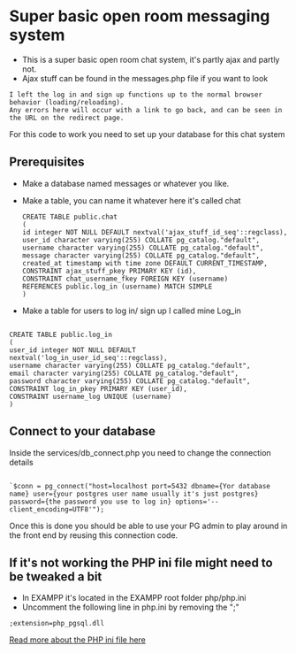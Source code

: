 # Super basic open room messaging system

- This is a super basic open room chat system, it's partly ajax and partly not.
- Ajax stuff can be found in the messages.php file if you want to look

```
I left the log in and sign up functions up to the normal browser behavior (loading/reloading).
Any errors here will occur with a link to go back, and can be seen in the URL on the redirect page.
```

For this code to work you need to set up your database for this chat system

## Prerequisites

- Make a database named messages or whatever you like.
- Make a table, you can name it whatever here it's called chat

  ```
  CREATE TABLE public.chat
  (
  id integer NOT NULL DEFAULT nextval('ajax_stuff_id_seq'::regclass),
  user_id character varying(255) COLLATE pg_catalog."default",
  username character varying(255) COLLATE pg_catalog."default",
  message character varying(255) COLLATE pg_catalog."default",
  created_at timestamp with time zone DEFAULT CURRENT_TIMESTAMP,
  CONSTRAINT ajax_stuff_pkey PRIMARY KEY (id),
  CONSTRAINT chat_username_fkey FOREIGN KEY (username)
  REFERENCES public.log_in (username) MATCH SIMPLE
  )
  ```

- Make a table for users to log in/ sign up I called mine Log_in

```

CREATE TABLE public.log_in
(
user_id integer NOT NULL DEFAULT nextval('log_in_user_id_seq'::regclass),
username character varying(255) COLLATE pg_catalog."default",
email character varying(255) COLLATE pg_catalog."default",
password character varying(255) COLLATE pg_catalog."default",
CONSTRAINT log_in_pkey PRIMARY KEY (user_id),
CONSTRAINT username_log UNIQUE (username)
)

```

## Connect to your database

Inside the services/db_connect.php you need to change the connection details

```

`$conn = pg_connect("host=localhost port=5432 dbname={Yor database name} user={your postgres user name usually it's just postgres} password={the password you use to log in} options='--client_encoding=UTF8'");

```

Once this is done you should be able to use your PG admin to play around in the front end by reusing this connection code.

## If it's not working the PHP ini file might need to be tweaked a bit

- In EXAMPP it's located in the EXAMPP root folder php/php.ini
- Uncomment the following line in php.ini by removing the ";"

```
;extension=php_pgsql.dll
```

[Read more about the PHP ini file here](https://mediatemple.net/community/products/dv/204403894/how-can-i-edit-the-php.ini-file#:~:text=ini%20file%20is%20the%20default,server%20in%20the%20%2Fpublic_html%20folder.)
